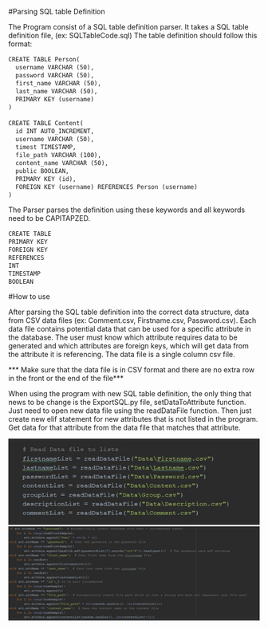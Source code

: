 #Parsing SQL table Definition

The Program consist of a SQL table definition parser. It takes a SQL table definition file, (ex: SQLTableCode.sql)
The table definition should follow this format:

    CREATE TABLE Person(
      username VARCHAR (50),
      password VARCHAR (50),
      first_name VARCHAR (50),
      last_name VARCHAR (50),
      PRIMARY KEY (username)
    )

    CREATE TABLE Content(
      id INT AUTO_INCREMENT,
      username VARCHAR (50),
      timest TIMESTAMP,
      file_path VARCHAR (100),
      content_name VARCHAR (50),
      public BOOLEAN,
      PRIMARY KEY (id),
      FOREIGN KEY (username) REFERENCES Person (username)
    )

The Parser parses the definition using these keywords and all keywords need to be CAPITAPZED.

    CREATE TABLE
    PRIMARY KEY
    FOREIGN KEY
    REFERENCES
    INT
    TIMESTAMP
    BOOLEAN



#How to use

After parsing the SQL table definition into the correct data structure, data from CSV data files (ex: Comment.csv, Firstname.csv, Password.csv). Each data file contains potential data that can be used for a specific attribute in the database. The user must know which attribute requires data to be generated and which attributes are foreign keys, which will get data from the attribute it is referencing. The data file is a single column csv file.

*** Make sure that the data file is in CSV format and there are no extra row in the front or the end of the file***

When using the program with new SQL table definition, the only thing that news to be change is the ExportSQL.py file, setDataToAttribute function. Just need to open new data file using the readDataFile function. Then just create new elif statement for new attributes that is not listed in the program. Get data for that attribute from the data file that matches that attribute.

![alt tag](https://github.com/cw1753/SQL_Data_Generator/blob/master/Example%20Picture/Open%20data%20file.JPG)
![alt tag](https://github.com/cw1753/SQL_Data_Generator/blob/master/Example%20Picture/Import%20data.JPG)
